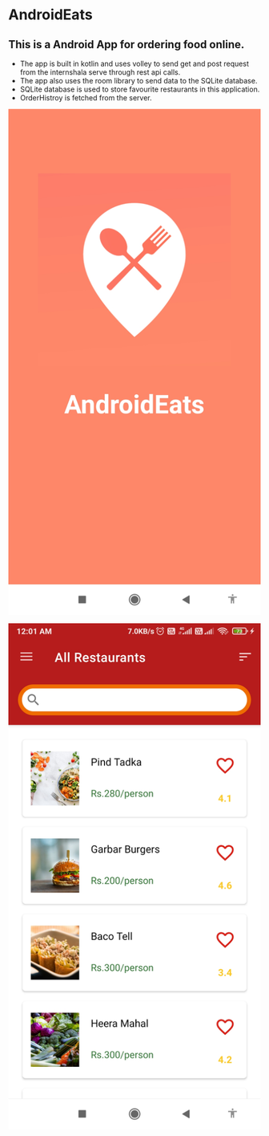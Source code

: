 # AndroidEats

## This is a Android App for ordering food online.

* The app is built in kotlin and uses volley to send get and post request from the internshala serve through rest api calls.
* The app also uses the room library to send data to the SQLite database.
* SQLite database is used to store favourite restaurants in this application.
* OrderHistroy is fetched from the server.

![Frame foodApp](https://github.com/piyush-vrma/AndroidEats/blob/master/Screenshots/Screenshot_2021-02-16-00-01-06-296_com.example.androideats.jpg)

![Frame foodApp](https://github.com/piyush-vrma/AndroidEats/blob/master/Screenshots/Screenshot_2021-02-16-00-01-44-240_com.example.androideats.jpg)


